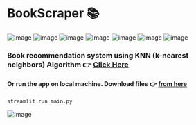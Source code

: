# BookScraper 📚 
![image](https://img.shields.io/badge/Python-3776AB?style=for-the-badge&logo=python&logoColor=white)
![image](https://img.shields.io/badge/Streamlit-FF4B4B?style=for-the-badge&logo=Streamlit&logoColor=white)
![image](https://img.shields.io/badge/Kaggle-20BEFF?style=for-the-badge&logo=Kaggle&logoColor=white)
![image](https://img.shields.io/badge/Visual_Studio_Code-0078D4?style=for-the-badge&logo=visual%20studio%20code&logoColor=white)
![image](https://img.shields.io/badge/scikit_learn-F7931E?style=for-the-badge&logo=scikit-learn&logoColor=white)
![image](https://img.shields.io/badge/Heroku-430098?style=for-the-badge&logo=heroku&logoColor=white) 
![image](https://img.shields.io/badge/GitHub-100000?style=for-the-badge&logo=github&logoColor=white)
### Book recommendation system using KNN (k-nearest neighbors) Algorithm 👉 [Click Here](https://bookscraper20.herokuapp.com)
#### Or run the app on local machine. Download files 👉 [from here](https://github.com/SoumyadeepDatta/BookScraper)
```
streamlit run main.py
```
![image](https://openlibrary.org/static/images/openlibrary-logo-tighter.svg)
